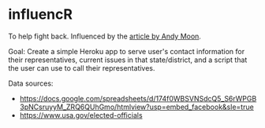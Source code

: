 # influencR

To help fight back.  Influenced by the [article by Andy Moon](https://medium.com/@andymoon/how-we-can-fight-back-c1c3605c57ad#.jch2zel09).

Goal: Create a simple Heroku app to serve user's contact information for their representatives, current issues in that state/district, and a script that the user can use to call their representatives.

Data sources:

- https://docs.google.com/spreadsheets/d/174f0WBSVNSdcQ5_S6rWPGB3pNCsruyyM_ZRQ6QUhGmo/htmlview?usp=embed_facebook&sle=true
- https://www.usa.gov/elected-officials

